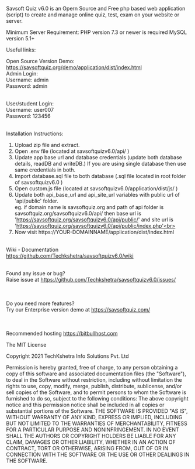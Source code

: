 Savsoft Quiz v6.0 is an Opern Source and Free php based web application (script) to create and manage online quiz, test, exam on your website or server.


Minimum Server Requirement:
PHP version 7.3 or newer is required
MySQL  version 5.1+



Useful links:

Open Source Version Demo: https://savsoftquiz.org/demo/application/dist/index.html <br>
Admin Login:<br>
Username: admin<br>
Password: admin<br><br>


User/student Login:<br>
Username:  user007<br>
Password:  123456<br><br>

 


Installation Instructions: <br>
1) Upload zip file and extract.<br>
2) Open .env file (located at savsoftquizv6.0/api/ ) <br>
3) Update app base url and database credentials (update both database details, readDB and writeDB.) If you are using single database then use same credentials in both.<br>
4) Import database.sql file to both database (.sql file located in root folder of savsoftquizv6.0 )<br>
5) Open custom.js file (located at savsoftquizv6.0/application/dist/js/ )<br>
6) Update both api_base_url and api_site_url variables with public url of 'api/public' folder.<br>
eg. if domain name is savsoftquiz.org and path of api folder is savsoftquiz.org/savsoftquizv6.0/api/ then base url is 'https://savsoftquiz.org/savsoftquizv6.0/api/public/' and site url is 'https://savsoftquiz.org/savsoftquizv6.0/api/public/index.php'<br>
7) Now visit https://YOUR-DOMAINNAME/application/dist/index.html<br><br>


Wiki - Documentation<br>
https://github.com/Techkshetra/savsoftquizv6.0/wiki<br><br>

 

Found any issue or bug?<br>
Raise issue at https://github.com/Techkshetra/savsoftquizv6.0/issues/<br><br><br>



Do you need more features?<br>
Try our Enterprise version demo at https://savsoftquiz.com/ <br><br><br>



Recommended hosting https://bitbullhost.com

The MIT License

Copyright 2021 TechKshetra Info Solutions Pvt. Ltd

Permission is hereby granted, free of charge, to any person obtaining a copy of this software and associated documentation files (the "Software"), to deal in the Software without restriction, including without limitation the rights to use, copy, modify, merge, publish, distribute, sublicense, and/or sell copies of the Software, and to permit persons to whom the Software is furnished to do so, subject to the following conditions:
The above copyright notice and this permission notice shall be included in all copies or substantial portions of the Software.
THE SOFTWARE IS PROVIDED "AS IS", WITHOUT WARRANTY OF ANY KIND, EXPRESS OR IMPLIED, INCLUDING BUT NOT LIMITED TO THE WARRANTIES OF MERCHANTABILITY, FITNESS FOR A PARTICULAR PURPOSE AND NONINFRINGEMENT. IN NO EVENT SHALL THE AUTHORS OR COPYRIGHT HOLDERS BE LIABLE FOR ANY CLAIM, DAMAGES OR OTHER LIABILITY, WHETHER IN AN ACTION OF CONTRACT, TORT OR OTHERWISE, ARISING FROM, OUT OF OR IN CONNECTION WITH THE SOFTWARE OR THE USE OR OTHER DEALINGS IN THE SOFTWARE.

